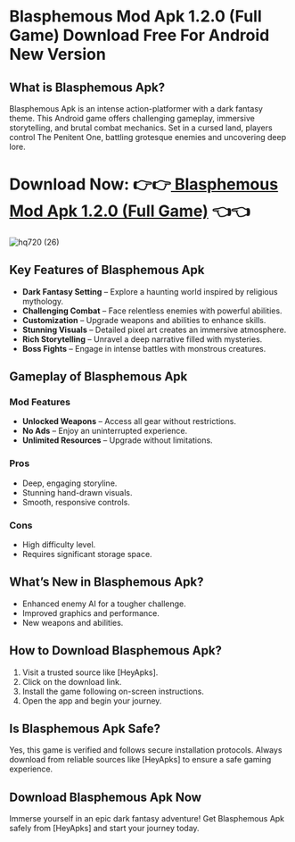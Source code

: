 # Blasphemous Mod Apk 1.2.0 (Full Game) Download Free For Android New Version 

## What is Blasphemous Apk?
Blasphemous Apk is an intense action-platformer with a dark fantasy theme. This Android game offers challenging gameplay, immersive storytelling, and brutal combat mechanics. Set in a cursed land, players control The Penitent One, battling grotesque enemies and uncovering deep lore.

# Download Now: 👉👉[ Blasphemous Mod Apk 1.2.0 (Full Game)](https://heyapks.com/) 👈👈

![hq720 (26)](https://github.com/user-attachments/assets/c532047e-d16f-4d5c-bf46-74c4e75ff391)

## Key Features of Blasphemous Apk
- **Dark Fantasy Setting** – Explore a haunting world inspired by religious mythology.
- **Challenging Combat** – Face relentless enemies with powerful abilities.
- **Customization** – Upgrade weapons and abilities to enhance skills.
- **Stunning Visuals** – Detailed pixel art creates an immersive atmosphere.
- **Rich Storytelling** – Unravel a deep narrative filled with mysteries.
- **Boss Fights** – Engage in intense battles with monstrous creatures.

## Gameplay of Blasphemous Apk
### Mod Features
- **Unlocked Weapons** – Access all gear without restrictions.
- **No Ads** – Enjoy an uninterrupted experience.
- **Unlimited Resources** – Upgrade without limitations.

### Pros
- Deep, engaging storyline.
- Stunning hand-drawn visuals.
- Smooth, responsive controls.

### Cons
- High difficulty level.
- Requires significant storage space.

## What’s New in Blasphemous Apk?
- Enhanced enemy AI for a tougher challenge.
- Improved graphics and performance.
- New weapons and abilities.

## How to Download Blasphemous Apk?
1. Visit a trusted source like [HeyApks].
2. Click on the download link.
3. Install the game following on-screen instructions.
4. Open the app and begin your journey.

## Is Blasphemous Apk Safe?
Yes, this game is verified and follows secure installation protocols. Always download from reliable sources like [HeyApks] to ensure a safe gaming experience.

## Download Blasphemous Apk Now
Immerse yourself in an epic dark fantasy adventure! Get Blasphemous Apk safely from [HeyApks] and start your journey today.
